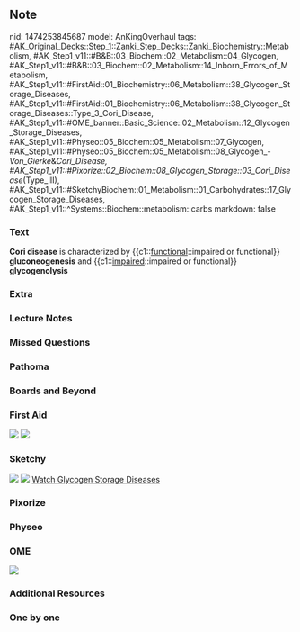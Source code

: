 ## Note
nid: 1474253845687
model: AnKingOverhaul
tags: #AK_Original_Decks::Step_1::Zanki_Step_Decks::Zanki_Biochemistry::Metabolism, #AK_Step1_v11::#B&B::03_Biochem::02_Metabolism::04_Glycogen, #AK_Step1_v11::#B&B::03_Biochem::02_Metabolism::14_Inborn_Errors_of_Metabolism, #AK_Step1_v11::#FirstAid::01_Biochemistry::06_Metabolism::38_Glycogen_Storage_Diseases, #AK_Step1_v11::#FirstAid::01_Biochemistry::06_Metabolism::38_Glycogen_Storage_Diseases::Type_3_Cori_Disease, #AK_Step1_v11::#OME_banner::Basic_Science::02_Metabolism::12_Glycogen_Storage_Diseases, #AK_Step1_v11::#Physeo::05_Biochem::05_Metabolism::07_Glycogen, #AK_Step1_v11::#Physeo::05_Biochem::05_Metabolism::08_Glycogen_-_Von_Gierke_&_Cori_Disease, #AK_Step1_v11::#Pixorize::02_Biochem::08_Glycogen_Storage::03_Cori_Disease_(Type_III), #AK_Step1_v11::#SketchyBiochem::01_Metabolism::01_Carbohydrates::17_Glycogen_Storage_Diseases, #AK_Step1_v11::^Systems::Biochem::metabolism::carbs
markdown: false

### Text
<div>
  <b>Cori disease</b> is characterized by
  {{c1::<u>functional</u>::impaired or functional}}
  <b>gluconeogenesis</b> and {{c1::<u>impaired</u>::impaired or
  functional}} <b>glycogenolysis</b>
</div>

### Extra


### Lecture Notes


### Missed Questions


### Pathoma


### Boards and Beyond


### First Aid
<img src="tmpsym_RC.png"> <img src="tmpWxObxH.png">

### Sketchy
<img src="Screen%20Shot%202021-01-07%20at%2015.10.08.jpg">
<img src="Screen%20Shot%202021-01-07%20at%2015.10.26.jpg"> <a href=
"https://dashboard.sketchy.com/study/medical/courses/medical-biochemistry/units/medical-biochemistry-metabolism/videos/medical-biochemistry-metabolism-carbohydrates-glycogen-storage-diseases?utm_source=anki&utm_medium=partnership&utm_campaign=february_update&utm_content=medical">
Watch Glycogen Storage Diseases</a>

### Pixorize


### Physeo


### OME
<div class="ome-widget">
  <a href=
  "https://onlinemeded.org/spa/metabolism/glycogen-storage-diseases/acquire?ref=anki">
  <img src="_OME_AnkiFlashcards_Lesson_2.png"></a>
</div>

### Additional Resources


### One by one

